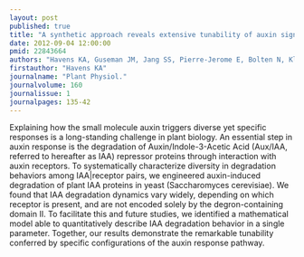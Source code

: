 ```yaml
---
layout: post
published: true
title: "A synthetic approach reveals extensive tunability of auxin signaling."
date: 2012-09-04 12:00:00
pmid: 22843664
authors: "Havens KA, Guseman JM, Jang SS, Pierre-Jerome E, Bolten N, Klavins E, Nemhauser JL"
firstauthor: "Havens KA"
journalname: "Plant Physiol."
journalvolume: 160
journalissue: 1
journalpages: 135-42
---
```


Explaining how the small molecule auxin triggers diverse yet specific responses is a long-standing challenge in plant biology. An essential step in auxin response is the degradation of Auxin/Indole-3-Acetic Acid (Aux/IAA, referred to hereafter as IAA) repressor proteins through interaction with auxin receptors. To systematically characterize diversity in degradation behaviors among IAA|receptor pairs, we engineered auxin-induced degradation of plant IAA proteins in yeast (Saccharomyces cerevisiae). We found that IAA degradation dynamics vary widely, depending on which receptor is present, and are not encoded solely by the degron-containing domain II. To facilitate this and future studies, we identified a mathematical model able to quantitatively describe IAA degradation behavior in a single parameter. Together, our results demonstrate the remarkable tunability conferred by specific configurations of the auxin response pathway.

